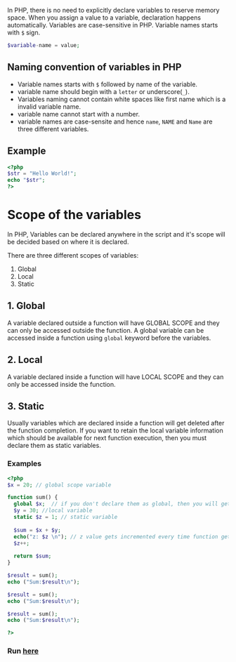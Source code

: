 In PHP, there is no need to explicitly declare variables to reserve memory space. When you assign a value to a variable, declaration happens automatically. Variables are case-sensitive in PHP. Variable names starts with `$` sign.

```php
$variable-name = value;  
```

## Naming convention of variables in PHP

* Variable names starts with `$` followed by name of the variable.
* variable name should begin with a `letter` or underscore(`_`).
* Variables naming cannot contain white spaces like first name which is a invalid variable name.
* variable name cannot start with a number.
* variable names are case-sensite and hence `name`, `NAME` and `Name` are three different variables.

## Example

```php
<?php
$str = "Hello World!";
echo "$str";
?>
```

# Scope of the variables

In PHP, Variables can be declared anywhere in the script and it's scope will be decided based on where it is declared.

There are three different scopes of variables:

1. Global
2. Local
3. Static

## 1. Global

A variable declared outside a function will have GLOBAL SCOPE and they can only be accessed outside the function. A global variable can be accessed inside a function using `global` keyword before the variables. 

## 2. Local

A variable declared inside a function will have LOCAL SCOPE and they can only be accessed inside the function.

## 3. Static

Usually variables which are declared inside a function will get deleted after the function completion. If you want to retain the local variable information which should be available for next function execution, then you must declare them as static variables.

### Examples

```php
<?php
$x = 20; // global scope variable

function sum() {
  global $x;  // if you don't declare them as global, then you will get Undefined variable error
  $y = 30; //local variable
  static $z = 1; // static variable
  
  $sum = $x + $y;
  echo("z: $z \n"); // z value gets incremented every time function gets called
  $z++; 
  
  return $sum;
}

$result = sum();
echo ("Sum:$result\n"); 

$result = sum();
echo ("Sum:$result\n"); 

$result = sum();
echo ("Sum:$result\n"); 

?>
```
### Run [here](https://onecompiler.com/php/3vsnr5ctd)
